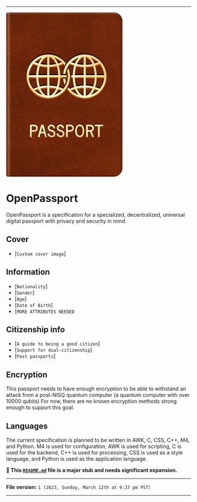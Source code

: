 
***

![Passport1_Cropped.jpeg](/Passport1_Cropped.jpeg)

# OpenPassport

OpenPassport is a specification for a specialized, decentralized, universal digital passport with privacy and security in mind.

## Cover

- [`Custom cover image`]

## Information

- [`Nationality`]
- [`Gender`]
- [`Age`]
- [`Date of Birth`]
- [`MORE ATTRIBUTES NEEDED`

## Citizenship info

- [`A guide to being a good citizen`]
- [`Support for dual-citizenship`]
- [`Past passports`]

## Encryption

This passport needs to have enough encryption to be able to withstand an attack from a post-NISQ quantum computer (a quantum computer with over 10000 qubits) For now, there are no known encryption methods strong enough to support this goal.

## Languages

The current specification is planned to be written in AWK, C, CSS, C++, M4, and Python. M4 is used for configuration, AWK is used for scripting, C is used for the backend, C++ is used for processing, CSS is used as a style language, and Python is used as the application language.

**🌱️ This [`README.md`](/README.md) file is a major stub and needs significant expansion.**

***

**File version:** `1 (2023, Sunday, March 12th at 9:37 pm PST)`

***

